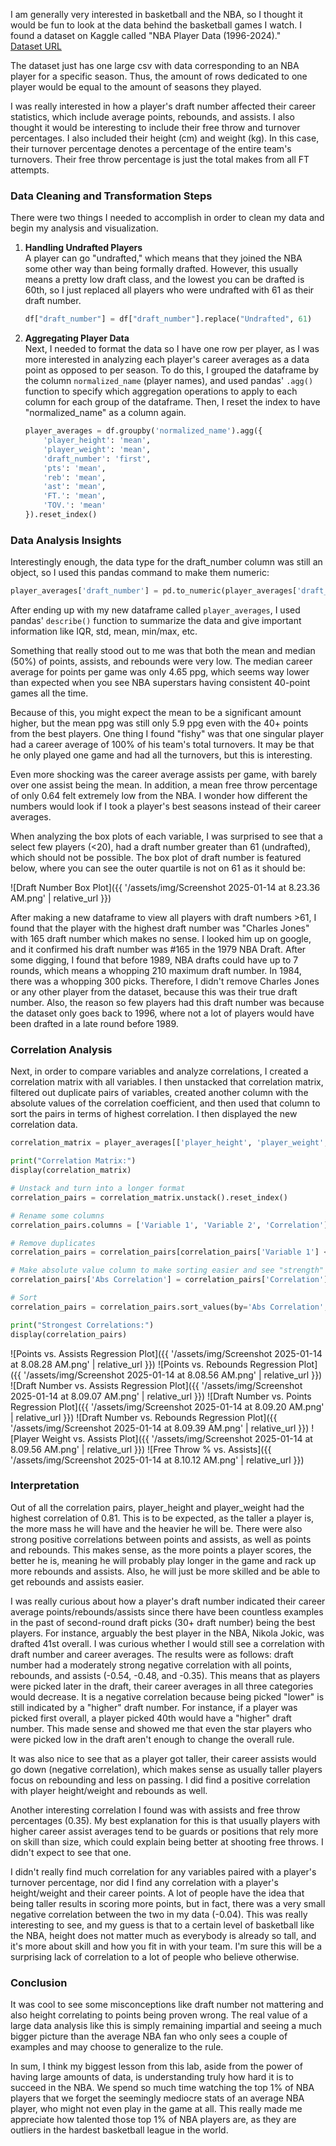 
I am generally very interested in basketball and the NBA, so I thought it would be fun to look at the data behind the basketball games I watch. I found a dataset on Kaggle called "NBA Player Data (1996-2024)."  
[Dataset URL](https://www.kaggle.com/datasets/damirdizdarevic/nba-dataset-eda-and-ml-compatible?select=final_dataset_master.csv)

The dataset just has one large csv with data corresponding to an NBA player for a specific season. Thus, the amount of rows dedicated to one player would be equal to the amount of seasons they played.

I was really interested in how a player's draft number affected their career statistics, which include average points, rebounds, and assists. I also thought it would be interesting to include their free throw and turnover percentages. I also included their height (cm) and weight (kg). In this case, their turnover percentage denotes a percentage of the entire team's turnovers. Their free throw percentage is just the total makes from all FT attempts.

### Data Cleaning and Transformation Steps

There were two things I needed to accomplish in order to clean my data and begin my analysis and visualization.

1. **Handling Undrafted Players**  
   A player can go "undrafted," which means that they joined the NBA some other way than being formally drafted. However, this usually means a pretty low draft class, and the lowest you can be drafted is 60th, so I just replaced all players who were undrafted with 61 as their draft number.
   ```python
   df["draft_number"] = df["draft_number"].replace("Undrafted", 61)
   ```

2. **Aggregating Player Data**  
   Next, I needed to format the data so I have one row per player, as I was more interested in analyzing each player's career averages as a data point as opposed to per season. To do this, I grouped the dataframe by the column `normalized_name` (player names), and used pandas' `.agg()` function to specify which aggregation operations to apply to each column for each group of the dataframe. Then, I reset the index to have "normalized_name" as a column again.
   ```python
   player_averages = df.groupby('normalized_name').agg({
       'player_height': 'mean',   
       'player_weight': 'mean',
       'draft_number': 'first',  
       'pts': 'mean',
       'reb': 'mean',
       'ast': 'mean',
       'FT.': 'mean',
       'TOV.': 'mean'
   }).reset_index()
   ```

### Data Analysis Insights

Interestingly enough, the data type for the draft_number column was still an object, so I used this pandas command to make them numeric:
```python
player_averages['draft_number'] = pd.to_numeric(player_averages['draft_number'], errors='coerce')
```

After ending up with my new dataframe called `player_averages`, I used pandas' `describe()` function to summarize the data and give important information like IQR, std, mean, min/max, etc.

Something that really stood out to me was that both the mean and median (50%) of points, assists, and rebounds were very low. The median career average for points per game was only 4.65 ppg, which seems way lower than expected when you see NBA superstars having consistent 40-point games all the time.

Because of this, you might expect the mean to be a significant amount higher, but the mean ppg was still only 5.9 ppg even with the 40+ points from the best players. One thing I found "fishy" was that one singular player had a career average of 100% of his team's total turnovers. It may be that he only played one game and had all the turnovers, but this is interesting.

Even more shocking was the career average assists per game, with barely over one assist being the mean. In addition, a mean free throw percentage of only 0.64 felt extremely low from the NBA. I wonder how different the numbers would look if I took a player's best seasons instead of their career averages.

When analyzing the box plots of each variable, I was surprised to  see that a select few players (<20), had a draft number greater than 61 (undrafted), which should not be possible. The box plot of draft number is featured below, where you can see the outer quartile is not on 61 as it should be: 

![Draft Number Box Plot]({{ '/assets/img/Screenshot 2025-01-14 at 8.23.36 AM.png' | relative_url }})

After making a new dataframe to view all players with draft numbers >61, I found that the player with the highest draft number was "Charles Jones" with 165 draft number which makes no sense. I looked him up on google, and it confirmed his draft number was #165 in the 1979 NBA Draft. After some digging, I found that before 1989, NBA drafts could have up to 7 rounds, which means a whopping 210 maximum draft number. In 1984, there was a whopping 300 picks. Therefore, I didn't remove Charles Jones or any other player from the dataset, because this was their true draft number. Also, the reason so few players had this draft number was because the dataset only goes back to 1996, where not a lot of players would have been drafted in a late round before 1989. 


### Correlation Analysis

Next, in order to compare variables and analyze correlations, I created a correlation matrix with all variables. I then unstacked that correlation matrix, filtered out duplicate pairs of variables, created another column with the absolute values of the correlation coefficient, and then used that column to sort the pairs in terms of highest correlation. I then displayed the new correlation data.

```python
correlation_matrix = player_averages[['player_height', 'player_weight', 'pts', 'reb', 'ast', 'FT.', 'TOV.', 'draft_number']].corr()

print("Correlation Matrix:")
display(correlation_matrix)

# Unstack and turn into a longer format
correlation_pairs = correlation_matrix.unstack().reset_index()

# Rename some columns
correlation_pairs.columns = ['Variable 1', 'Variable 2', 'Correlation']

# Remove duplicates
correlation_pairs = correlation_pairs[correlation_pairs['Variable 1'] < correlation_pairs['Variable 2']]

# Make absolute value column to make sorting easier and see "strength" of the correlations
correlation_pairs['Abs Correlation'] = correlation_pairs['Correlation'].abs()

# Sort
correlation_pairs = correlation_pairs.sort_values(by='Abs Correlation', ascending=False)

print("Strongest Correlations:")
display(correlation_pairs)
```

![Points vs. Assists Regression Plot]({{ '/assets/img/Screenshot 2025-01-14 at 8.08.28 AM.png' | relative_url }})
![Points vs. Rebounds Regression Plot]({{ '/assets/img/Screenshot 2025-01-14 at 8.08.56 AM.png' | relative_url }})
![Draft Number vs. Assists Regression Plot]({{ '/assets/img/Screenshot 2025-01-14 at 8.09.07 AM.png' | relative_url }})
![Draft Number vs. Points Regression Plot]({{ '/assets/img/Screenshot 2025-01-14 at 8.09.20 AM.png' | relative_url }})
![Draft Number vs. Rebounds Regression Plot]({{ '/assets/img/Screenshot 2025-01-14 at 8.09.39 AM.png' | relative_url }})
![Player Weight vs. Assists Plot]({{ '/assets/img/Screenshot 2025-01-14 at 8.09.56 AM.png' | relative_url }})
![Free Throw % vs. Assists]({{ '/assets/img/Screenshot 2025-01-14 at 8.10.12 AM.png' | relative_url }})

### Interpretation

Out of all the correlation pairs, player_height and player_weight had the highest correlation of 0.81. This is to be expected, as the taller a player is, the more mass he will have and the heavier he will be. There were also strong positive correlations between points and assists, as well as points and rebounds. This makes sense, as the more points a player scores, the better he is, meaning he will probably play longer in the game and rack up more rebounds and assists. Also, he will just be more skilled and be able to get rebounds and assists easier.

I was really curious about how a player's draft number indicated their career average points/rebounds/assists since there have been countless examples in the past of second-round draft picks (30+ draft number) being the best players. For instance, arguably the best player in the NBA, Nikola Jokic, was drafted 41st overall. I was curious whether I would still see a correlation with draft number and career averages. The results were as follows: draft number had a moderately strong negative correlation with all points, rebounds, and assists (-0.54, -0.48, and -0.35). This means that as players were picked later in the draft, their career averages in all three categories would decrease. It is a negative correlation because being picked "lower" is still indicated by a "higher" draft number. For instance, if a player was picked first overall, a player picked 40th would have a "higher" draft number. This made sense and showed me that even the star players who were picked low in the draft aren't enough to change the overall rule.

It was also nice to see that as a player got taller, their career assists would go down (negative correlation), which makes sense as usually taller players focus on rebounding and less on passing. I did find a positive correlation with player height/weight and rebounds as well.

Another interesting correlation I found was with assists and free throw percentages (0.35). My best explanation for this is that usually players with higher career assist averages tend to be guards or positions that rely more on skill than size, which could explain being better at shooting free throws. I didn't expect to see that one.

I didn't really find much correlation for any variables paired with a player's turnover percentage, nor did I find any correlation with a player's height/weight and their career points. A lot of people have the idea that being taller results in scoring more points, but in fact, there was a very small negative correlation between the two in my data (-0.04). This was really interesting to see, and my guess is that to a certain level of basketball like the NBA, height does not matter much as everybody is already so tall, and it's more about skill and how you fit in with your team. I'm sure this will be a surprising lack of correlation to a lot of people who believe otherwise.

### Conclusion

It was cool to see some misconceptions like draft number not mattering and also height correlating to points being proven wrong. The real value of a large data analysis like this is simply remaining impartial and seeing a much bigger picture than the average NBA fan who only sees a couple of examples and may choose to generalize to the rule.

In sum, I think my biggest lesson from this lab, aside from the power of having large amounts of data, is understanding truly how hard it is to succeed in the NBA. We spend so much time watching the top 1% of NBA players that we forget the seemingly mediocre stats of an average NBA player, who might not even play in the game at all. This really made me appreciate how talented those top 1% of NBA players are, as they are outliers in the hardest basketball league in the world.
